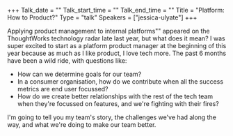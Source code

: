 +++
Talk_date = ""
Talk_start_time = ""
Talk_end_time = ""
Title = "Platform: How to Product?"
Type = "talk"
Speakers = ["jessica-ulyate"]
+++

 Applying product management to internal platforms"" appeared on the ThoughtWorks
 technology radar late last year, but what does it mean? I was super
 excited to start as a platform product manager at the beginning of this
 year because as much as I like product, I love tech more. The past 6
 months have been a wild ride, with questions like:

 * How can we determine goals for our team? 
 * In a consumer organisation, how do we contribute when all the success metrics are end user focussed? 
 * How do we create better relationships with the rest of the tech team when they're focussed on features, and we're fighting with their fires?  
 
 I'm going to tell you my team's story, the challenges we've had along the way, and what we're doing to make our team better. 
